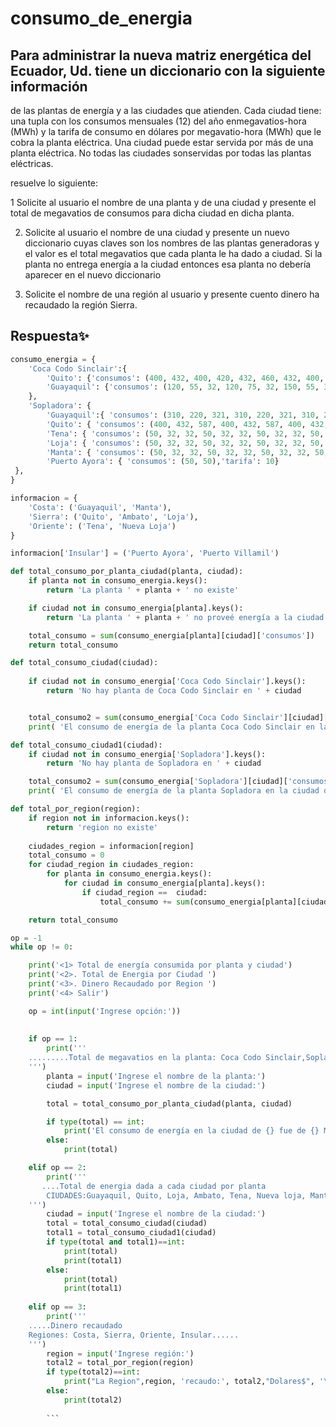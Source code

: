 # consumo_de_energia
## Para administrar la nueva matriz energética del Ecuador, Ud. tiene un diccionario con la siguiente información 
de las plantas de energía y a las ciudades que atienden. ​Cada ciudad tiene: una tupla con los consumos mensuales
(12) del año en ​megavatios-hora (MWh) y la tarifa de consumo en dólares por megavatio-hora (MWh) que le
cobra la planta eléctrica. Una ciudad puede estar servida por más de una planta eléctrica. No todas las 
ciudades​ ​son​ ​servidas​ ​por​ ​todas​ ​las​ ​plantas​ ​eléctricas.

resuelve lo siguiente:

1 Solicite al usuario el nombre de una planta y de una ciudad y presente el total de 
megavatios de consumos para dicha ciudad en dicha planta.

2. Solicite al usuario el nombre de una ciudad y presente un nuevo diccionario cuyas claves 
son los nombres de las plantas generadoras y el valor es el total megavatios que cada 
planta le ha dado a ciudad. Si la planta no entrega energía a la ciudad entonces esa planta 
no debería aparecer en el nuevo diccionario

3. Solicite el nombre de una región al usuario y presente cuento dinero ha recaudado la 
región Sierra.

## Respuesta✨
```python
consumo_energia = {
    'Coca Codo Sinclair':{
        'Quito': {'consumos': (400, 432, 400, 420, 432, 460, 432, 400, 432, 300, 213), 'tarifa': 65},
        'Guayaquil': {'consumos': (120, 55, 32, 120, 75, 32, 150, 55, 32, 120, 97, 32),'tarifa': 84}
    },
    'Sopladora': {
        'Guayaquil':{ 'consumos': (310, 220, 321, 310, 220, 321, 310, 220, 321, 310, 220, 321),'tarifa':55},
        'Quito': { 'consumos': (400, 432, 587, 400, 432, 587, 400, 432, 587, 400, 432, 587),'tarifa': 79},
        'Tena': { 'consumos': (50, 32, 32, 50, 32, 32, 50, 32, 32, 50, 32, 32),'tarifa': 32},
        'Loja': { 'consumos': (50, 32, 32, 50, 32, 32, 50, 32, 32, 50, 32, 32),'tarifa': 32},
        'Manta': { 'consumos': (50, 32, 32, 50, 32, 32, 50, 32, 32, 50, 32, 32),'tarifa': 32},
        'Puerto Ayora': { 'consumos': (50, 50),'tarifa': 10}
 },
}

informacion = {
    'Costa': ('Guayaquil', 'Manta'),
    'Sierra': ('Quito', 'Ambato', 'Loja'),
    'Oriente': ('Tena', 'Nueva Loja')
}

informacion['Insular'] = ('Puerto Ayora', 'Puerto Villamil')

def total_consumo_por_planta_ciudad(planta, ciudad):
    if planta not in consumo_energia.keys():
        return 'La planta ' + planta + ' no existe'

    if ciudad not in consumo_energia[planta].keys():
        return 'La planta ' + planta + ' no proveé energía a la ciudad de ' + ciudad

    total_consumo = sum(consumo_energia[planta][ciudad]['consumos'])
    return total_consumo

def total_consumo_ciudad(ciudad):
      
    if ciudad not in consumo_energia['Coca Codo Sinclair'].keys():
        return 'No hay planta de Coca Codo Sinclair en ' + ciudad


    total_consumo2 = sum(consumo_energia['Coca Codo Sinclair'][ciudad]['consumos'])
    print( 'El consumo de energía de la planta Coca Codo Sinclair en la ciudad de',ciudad,total_consumo2,"MWh")

def total_consumo_ciudad1(ciudad):
    if ciudad not in consumo_energia['Sopladora'].keys():
        return 'No hay planta de Sopladora en ' + ciudad

    total_consumo2 = sum(consumo_energia['Sopladora'][ciudad]['consumos'])
    print( 'El consumo de energía de la planta Sopladora en la ciudad de',ciudad,total_consumo2,"MWh")

def total_por_region(region):
    if region not in informacion.keys():
        return 'region no existe'
        
    ciudades_region = informacion[region]
    total_consumo = 0
    for ciudad_region in ciudades_region:
        for planta in consumo_energia.keys():
            for ciudad in consumo_energia[planta].keys():
                if ciudad_region ==  ciudad:
                    total_consumo += sum(consumo_energia[planta][ciudad]['consumos']) * consumo_energia[planta][ciudad]['tarifa']

    return total_consumo

op = -1
while op != 0:

    print('<1> Total de energía consumida por planta y ciudad')
    print('<2>. Total de Energia por Ciudad ')
    print('<3>. Dinero Recaudado por Region ')
    print('<4> Salir')

    op = int(input('Ingrese opción:'))
    
    
    if op == 1:
        print('''
    .........Total de megavatios en la planta: Coca Codo Sinclair,Sopladora ............
    ''')
        planta = input('Ingrese el nombre de la planta:')
        ciudad = input('Ingrese el nombre de la ciudad:')

        total = total_consumo_por_planta_ciudad(planta, ciudad)

        if type(total) == int:
            print('El consumo de energía en la ciudad de {} fue de {} MWh en la planta {}'.format(ciudad, total, planta))
        else:
            print(total)

    elif op == 2:
        print('''
       ....Total de energia dada a cada ciudad por planta 
        CIUDADES:Guayaquil, Quito, Loja, Ambato, Tena, Nueva loja, Manta.....
    ''')
        ciudad = input('Ingrese el nombre de la ciudad:')
        total = total_consumo_ciudad(ciudad)
        total1 = total_consumo_ciudad1(ciudad)
        if type(total and total1)==int:
            print(total)
            print(total1)
        else:
            print(total)
            print(total1)
   
    elif op == 3:
        print('''
    .....Dinero recaudado 
    Regiones: Costa, Sierra, Oriente, Insular......
    ''')
        region = input('Ingrese región:')
        total2 = total_por_region(region)
        if type(total2)==int:
            print("La Region",region, 'recaudo:', total2,"Dolares$", '\n')
        else:
            print(total2)
  
        ```
